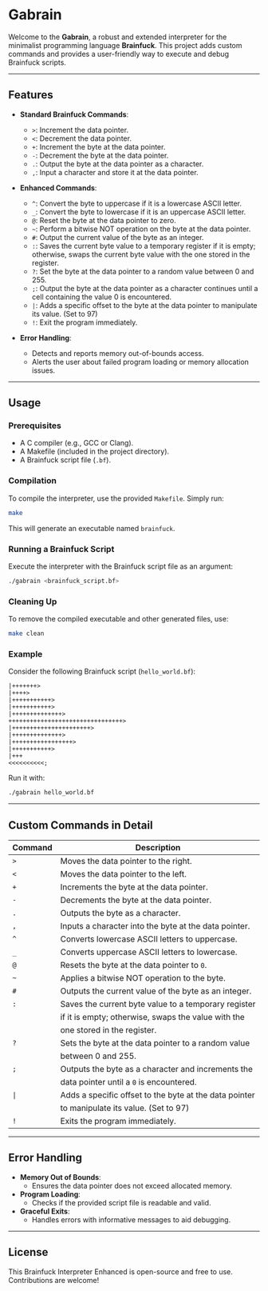 # Gabrain

Welcome to the **Gabrain**, a robust and extended interpreter for the minimalist programming language **Brainfuck**. This project adds custom commands and provides a user-friendly way to execute and debug Brainfuck scripts.

---

## Features

- **Standard Brainfuck Commands**:
  - `>`: Increment the data pointer.
  - `<`: Decrement the data pointer.
  - `+`: Increment the byte at the data pointer.
  - `-`: Decrement the byte at the data pointer.
  - `.`: Output the byte at the data pointer as a character.
  - `,`: Input a character and store it at the data pointer.

- **Enhanced Commands**:
  - `^`: Convert the byte to uppercase if it is a lowercase ASCII letter.
  - `_`: Convert the byte to lowercase if it is an uppercase ASCII letter.
  - `@`: Reset the byte at the data pointer to zero.
  - `~`: Perform a bitwise NOT operation on the byte at the data pointer.
  - `#`: Output the current value of the byte as an integer.
  - `:`: Saves the current byte value to a temporary register if it is empty; otherwise, swaps the current byte value with the one stored in the register.
  - `?`: Set the byte at the data pointer to a random value between 0 and 255.
  - `;`: Output the byte at the data pointer as a character continues until a cell containing the value 0 is encountered.
  - `|`: Adds a specific offset to the byte at the data pointer to manipulate its value. (Set to 97)
  - `!`: Exit the program immediately.

- **Error Handling**:
  - Detects and reports memory out-of-bounds access.
  - Alerts the user about failed program loading or memory allocation issues.

---

## Usage

### Prerequisites

- A C compiler (e.g., GCC or Clang).
- A Makefile (included in the project directory).
- A Brainfuck script file (`.bf`).

### Compilation

To compile the interpreter, use the provided `Makefile`. Simply run:

```bash
make
```

This will generate an executable named `brainfuck`.

### Running a Brainfuck Script

Execute the interpreter with the Brainfuck script file as an argument:

```bash
./gabrain <brainfuck_script.bf>
```

### Cleaning Up

To remove the compiled executable and other generated files, use:

```bash
make clean
```

### Example

Consider the following Brainfuck script (`hello_world.bf`):

```brainfuck
|+++++++>
|++++>
|+++++++++++>
|+++++++++++>
|++++++++++++++>
++++++++++++++++++++++++++++++++>
|++++++++++++++++++++++>
|++++++++++++++>
|+++++++++++++++++>
|+++++++++++>
|+++
<<<<<<<<<<;
```

Run it with:

```bash
./gabrain hello_world.bf
```

---

## Custom Commands in Detail

| Command | Description                                        |
|---------|----------------------------------------------------|
| `>`     | Moves the data pointer to the right.               |
| `<`     | Moves the data pointer to the left.                |
| `+`     | Increments the byte at the data pointer.           |
| `-`     | Decrements the byte at the data pointer.           |
| `.`     | Outputs the byte as a character.                   |
| `,`     | Inputs a character into the byte at the data pointer. |
| `^`     | Converts lowercase ASCII letters to uppercase.     |
| `_`     | Converts uppercase ASCII letters to lowercase.     |
| `@`     | Resets the byte at the data pointer to `0`.        |
| `~`     | Applies a bitwise NOT operation to the byte.       |
| `#`     | Outputs the current value of the byte as an integer. |
| `:`     | Saves the current byte value to a temporary register |
|         | if it is empty; otherwise, swaps the value with the |
|         | one stored in the register.                        |
| `?`     | Sets the byte at the data pointer to a random value |
|         | between 0 and 255.                                 |
| `;`     | Outputs the byte as a character and increments the |
|         | data pointer until a `0` is encountered.           |
| `\|`    | Adds a specific offset to the byte at the data pointer |
|         | to manipulate its value. (Set to 97)                    |
| `!`     | Exits the program immediately.                     |

---

## Error Handling

- **Memory Out of Bounds**:
  - Ensures the data pointer does not exceed allocated memory.
- **Program Loading**:
  - Checks if the provided script file is readable and valid.
- **Graceful Exits**:
  - Handles errors with informative messages to aid debugging.

---

## License

This Brainfuck Interpreter Enhanced is open-source and free to use. Contributions are welcome!
